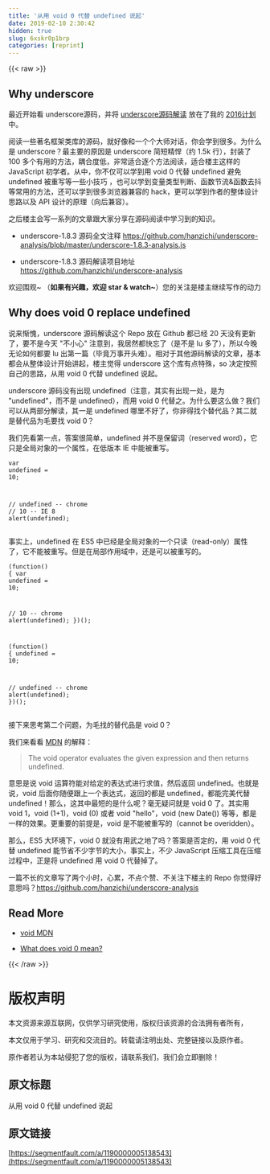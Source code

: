 ```yaml
---
title: '从用 void 0 代替 undefined 说起' 
date: 2019-02-10 2:30:42
hidden: true
slug: 6xskr0p1brp
categories: [reprint]
---
```


{{< raw >}}

                    
<h2 id="articleHeader0">Why underscore</h2>
<p>最近开始看 underscore源码，并将 <a href="https://github.com/hanzichi/underscore-analysis" rel="nofollow noreferrer" target="_blank">underscore源码解读</a> 放在了我的 <a href="http://www.cnblogs.com/zichi/p/5107820.html" rel="nofollow noreferrer" target="_blank">2016计划</a> 中。</p>
<p>阅读一些著名框架类库的源码，就好像和一个个大师对话，你会学到很多。为什么是 underscore？最主要的原因是 underscore 简短精悍（约 1.5k 行），封装了 100 多个有用的方法，耦合度低，非常适合逐个方法阅读，适合楼主这样的 JavaScript 初学者。从中，你不仅可以学到用 void 0 代替 undefined 避免 undefined 被重写等一些小技巧 ，也可以学到变量类型判断、函数节流&amp;函数去抖等常用的方法，还可以学到很多浏览器兼容的 hack，更可以学到作者的整体设计思路以及 API 设计的原理（向后兼容）。</p>
<p>之后楼主会写一系列的文章跟大家分享在源码阅读中学习到的知识。</p>
<ul>
<li><p>underscore-1.8.3 源码全文注释 <a href="https://github.com/hanzichi/underscore-analysis/blob/master/underscore-1.8.3-analysis.js" rel="nofollow noreferrer" target="_blank">https://github.com/hanzichi/underscore-analysis/blob/master/underscore-1.8.3-analysis.js</a></p></li>
<li><p>underscore-1.8.3 源码解读项目地址 <a href="https://github.com/hanzichi/underscore-analysis" rel="nofollow noreferrer" target="_blank">https://github.com/hanzichi/underscore-analysis</a></p></li>
</ul>
<p>欢迎围观~ （<strong>如果有兴趣，欢迎 star &amp; watch~</strong>）您的关注是楼主继续写作的动力</p>
<h2 id="articleHeader1">Why does void 0 replace undefined</h2>
<p>说来惭愧，underscore 源码解读这个 Repo 放在 Github 都已经 20 天没有更新了，要不是今天 "不小心" 注意到，我居然都快忘了（是不是 lu 多了），所以今晚无论如何都要 lu 出第一篇（毕竟万事开头难）。相对于其他源码解读的文章，基本都会从整体设计开始讲起，楼主觉得 underscore 这个库有点特殊，so 决定按照自己的思路，从用 void 0 代替 undefined 说起。</p>
<p>underscore 源码没有出现 undefined（注意，其实有出现一处，是为 "undefined"，而不是 undefined），而用 void 0 代替之。为什么要这么做？我们可以从两部分解读，其一是 undefined 哪里不好了，你非得找个替代品？其二就是替代品为毛要找 void 0？</p>
<p>我们先看第一点，答案很简单，undefined 并不是保留词（reserved word），它只是全局对象的一个属性，在低版本 IE 中能被重写。</p>
<div class="widget-codetool" style="display:none;">
      <div class="widget-codetool--inner">
      <span class="selectCode code-tool" data-toggle="tooltip" data-placement="top" title="" data-original-title="全选"></span>
      <span type="button" class="copyCode code-tool" data-toggle="tooltip" data-placement="top" data-clipboard-text="var undefined = 10;

// undefined -- chrome
// 10 -- IE 8
alert(undefined);" title="" data-original-title="复制"></span>
      <span type="button" class="saveToNote code-tool" data-toggle="tooltip" data-placement="top" title="" data-original-title="放进笔记"></span>
      </div>
      </div><pre class="javascript hljs"><code class="javascript"><span class="hljs-keyword">var</span> <span class="hljs-literal">undefined</span> = <span class="hljs-number">10</span>;

<span class="hljs-comment">// undefined -- chrome</span>
<span class="hljs-comment">// 10 -- IE 8</span>
alert(<span class="hljs-literal">undefined</span>);</code></pre>
<p>事实上，undefined 在 ES5 中已经是全局对象的一个只读（read-only）属性了，它不能被重写。但是在局部作用域中，还是可以被重写的。</p>
<div class="widget-codetool" style="display:none;">
      <div class="widget-codetool--inner">
      <span class="selectCode code-tool" data-toggle="tooltip" data-placement="top" title="" data-original-title="全选"></span>
      <span type="button" class="copyCode code-tool" data-toggle="tooltip" data-placement="top" data-clipboard-text="(function() {
  var undefined = 10;

  // 10 -- chrome
  alert(undefined);
})();

(function() {
  undefined = 10;

  // undefined -- chrome
  alert(undefined);
})();" title="" data-original-title="复制"></span>
      <span type="button" class="saveToNote code-tool" data-toggle="tooltip" data-placement="top" title="" data-original-title="放进笔记"></span>
      </div>
      </div><pre class="javascript hljs"><code class="javascript">(<span class="hljs-function"><span class="hljs-keyword">function</span>(<span class="hljs-params"></span>) </span>{
  <span class="hljs-keyword">var</span> <span class="hljs-literal">undefined</span> = <span class="hljs-number">10</span>;

  <span class="hljs-comment">// 10 -- chrome</span>
  alert(<span class="hljs-literal">undefined</span>);
})();

(<span class="hljs-function"><span class="hljs-keyword">function</span>(<span class="hljs-params"></span>) </span>{
  <span class="hljs-literal">undefined</span> = <span class="hljs-number">10</span>;

  <span class="hljs-comment">// undefined -- chrome</span>
  alert(<span class="hljs-literal">undefined</span>);
})();</code></pre>
<p>接下来思考第二个问题，为毛找的替代品是 void 0？</p>
<p>我们来看看 <a href="https://developer.mozilla.org/en-US/docs/Web/JavaScript/Reference/Operators/void" rel="nofollow noreferrer" target="_blank">MDN</a> 的解释：</p>
<blockquote><p>The void operator evaluates the given expression and then returns undefined.</p></blockquote>
<p>意思是说 void 运算符能对给定的表达式进行求值，然后返回 undefined。也就是说，void 后面你随便跟上一个表达式，返回的都是 undefined，都能完美代替 undefined！那么，这其中最短的是什么呢？毫无疑问就是 void 0 了。其实用 void 1，void (1+1)，void (0) 或者 void "hello"，void (new Date()) 等等，都是一样的效果。更重要的前提是，void 是不能被重写的（cannot be overidden）。</p>
<p>那么，ES5 大环境下，void 0 就没有用武之地了吗？答案是否定的，用 void 0 代替 undefined 能节省不少字节的大小，事实上，不少 JavaScript 压缩工具在压缩过程中，正是将 undefined 用 void 0 代替掉了。</p>
<p>一篇不长的文章写了两个小时，心累，不点个赞、不关注下楼主的 Repo 你觉得好意思吗？<a href="https://github.com/hanzichi/underscore-analysis" rel="nofollow noreferrer" target="_blank">https://github.com/hanzichi/underscore-analysis</a></p>
<h2 id="articleHeader2">Read More</h2>
<ul>
<li><p><a href="https://developer.mozilla.org/en-US/docs/Web/JavaScript/Reference/Operators/void" rel="nofollow noreferrer" target="_blank">void MDN</a></p></li>
<li><p><a href="http://stackoverflow.com/questions/7452341/what-does-void-0-mean" rel="nofollow noreferrer" target="_blank">What does void 0 mean?</a></p></li>
</ul>

                
{{< /raw >}}

# 版权声明
本文资源来源互联网，仅供学习研究使用，版权归该资源的合法拥有者所有，

本文仅用于学习、研究和交流目的。转载请注明出处、完整链接以及原作者。

原作者若认为本站侵犯了您的版权，请联系我们，我们会立即删除！

## 原文标题
从用 void 0 代替 undefined 说起

## 原文链接
[https://segmentfault.com/a/1190000005138543](https://segmentfault.com/a/1190000005138543)

